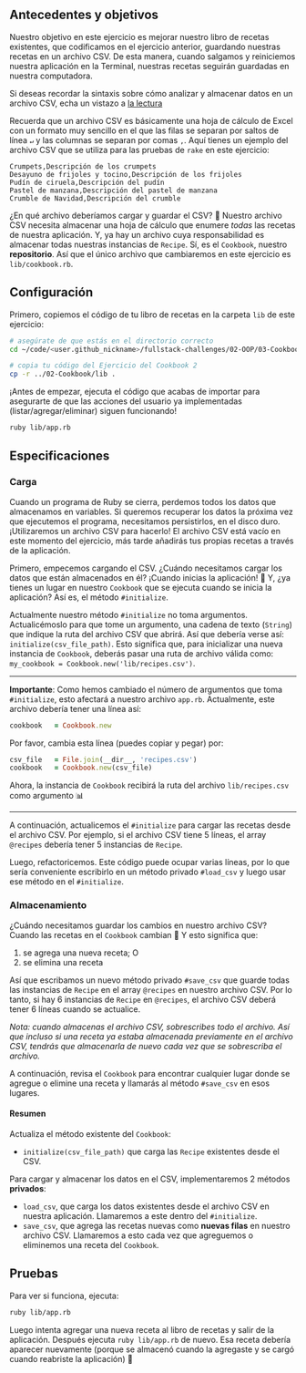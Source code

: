 ## Antecedentes y objetivos

Nuestro objetivo en este ejercicio es mejorar nuestro libro de recetas existentes, que codificamos en el ejercicio anterior, guardando nuestras recetas en un archivo CSV. De esta manera, cuando salgamos y reiniciemos nuestra aplicación en la Terminal, nuestras recetas seguirán guardadas en nuestra computadora.

Si deseas recordar la sintaxis sobre cómo analizar y almacenar datos en un archivo CSV, echa un vistazo a [la lectura](https://kitt.lewagon.com/camps/<user.batch_slug>/lectures/content/lectures/ruby/06-parsing-storing-data/index.html?title=Parsing+%26+Storing+Data#/2/3)

Recuerda que un archivo CSV es básicamente una hoja de cálculo de Excel con un formato muy sencillo en el que las filas se separan por saltos de línea `↵` y las columnas se separan por comas `,`. Aquí tienes un ejemplo del archivo CSV que se utiliza para las pruebas de `rake` en este ejercicio:

```csv
Crumpets,Descripción de los crumpets
Desayuno de frijoles y tocino,Descripción de los frijoles
Pudín de ciruela,Descripción del pudín
Pastel de manzana,Descripción del pastel de manzana
Crumble de Navidad,Descripción del crumble
```

¿En qué archivo deberíamos cargar y guardar el CSV? 🤔 Nuestro archivo CSV necesita almacenar una hoja de cálculo que enumere _todas_ las recetas de nuestra aplicación. Y, ya hay un archivo cuya responsabilidad es almacenar todas nuestras instancias de `Recipe`. Sí, es el `Cookbook`, nuestro **repositorio**. Así que el único archivo que cambiaremos en este ejercicio es `lib/cookbook.rb`.

## Configuración

Primero, copiemos el código de tu libro de recetas en la carpeta `lib` de este ejercicio:

```bash
# asegúrate de que estás en el directorio correcto
cd ~/code/<user.github_nickname>/fullstack-challenges/02-OOP/03-Cookbook/03-Cookbook-With-CSV

# copia tu código del Ejercicio del Cookbook 2
cp -r ../02-Cookbook/lib .
```

¡Antes de empezar, ejecuta el código que acabas de importar para asegurarte de que las acciones del usuario ya implementadas (listar/agregar/eliminar) siguen funcionando!

```bash
ruby lib/app.rb
```

## Especificaciones

### Carga

Cuando un programa de Ruby se cierra, perdemos todos los datos que almacenamos en variables. Si queremos recuperar los datos la próxima vez que ejecutemos el programa, necesitamos persistirlos, en el disco duro. ¡Utilizaremos un archivo CSV para hacerlo! El archivo CSV está vacío en este momento del ejercicio, más tarde añadirás tus propias recetas a través de la aplicación.

Primero, empecemos cargando el CSV. ¿Cuándo necesitamos cargar los datos que están almacenados en él? ¡Cuando inicias la aplicación! 🚀 Y, ¿ya tienes un lugar en nuestro `Cookbook` que se ejecuta cuando se inicia la aplicación? Así es, el método `#initialize`.

Actualmente nuestro método `#initialize` no toma argumentos. Actualicémoslo para que tome un argumento, una cadena de texto (`String`) que indique la ruta del archivo CSV que abrirá. Así que debería verse así: `initialize(csv_file_path)`. Esto significa que, para inicializar una nueva instancia de `Cookbook`, deberás pasar una ruta de archivo válida como: `my_cookbook = Cookbook.new('lib/recipes.csv')`.

***

**Importante**: Como hemos cambiado el número de argumentos que toma `#initialize`, esto afectará a nuestro archivo `app.rb`. Actualmente, este archivo debería tener una línea así:

```rb
cookbook   = Cookbook.new
```

Por favor, cambia esta línea (puedes copiar y pegar) por:

```rb
csv_file   = File.join(__dir__, 'recipes.csv')
cookbook   = Cookbook.new(csv_file)
```

Ahora, la instancia de `Cookbook` recibirá la ruta del archivo `lib/recipes.csv` como argumento 📊

***

A continuación, actualicemos el `#initialize` para cargar las recetas desde el archivo CSV. Por ejemplo, si el archivo CSV tiene 5 líneas, el array `@recipes` debería tener 5 instancias de `Recipe`.

Luego, refactoricemos. Este código puede ocupar varias líneas, por lo que sería conveniente escribirlo en un método privado `#load_csv` y luego usar ese método en el `#initialize`.

### Almacenamiento

¿Cuándo necesitamos guardar los cambios en nuestro archivo CSV? Cuando las recetas en el `Cookbook` cambian 🌈 Y esto significa que:

1. se agrega una nueva receta; O
2. se elimina una receta

Así que escribamos un nuevo método privado `#save_csv` que guarde todas las instancias de `Recipe` en el array `@recipes` en nuestro archivo CSV. Por lo tanto, si hay 6 instancias de `Recipe` en `@recipes`, el archivo CSV deberá tener 6 líneas cuando se actualice.

_Nota: cuando almacenas el archivo CSV, sobrescribes todo el archivo. Así que incluso si una receta ya estaba almacenada previamente en el archivo CSV, tendrás que almacenarla de nuevo cada vez que se sobrescriba el archivo._

A continuación, revisa el `Cookbook` para encontrar cualquier lugar donde se agregue o elimine una receta y llamarás al método `#save_csv` en esos lugares.

#### Resumen

Actualiza el método existente del `Cookbook`:
-  `initialize(csv_file_path)` que carga las `Recipe` existentes desde el CSV.

Para cargar y almacenar los datos en el CSV, implementaremos 2 métodos **privados**:
-  `load_csv`, que carga los datos existentes desde el archivo CSV en nuestra aplicación. Llamaremos a este dentro del `#initialize`.
-  `save_csv`, que agrega las recetas nuevas como **nuevas filas** en nuestro archivo CSV. Llamaremos a esto cada vez que agreguemos o eliminemos una receta del `Cookbook`.

## Pruebas

Para ver si funciona, ejecuta:

```bash
ruby lib/app.rb
```

Luego intenta agregar una nueva receta al libro de recetas y salir de la aplicación. Después ejecuta `ruby lib/app.rb` de nuevo. Esa receta debería aparecer nuevamente (porque se almacenó cuando la agregaste y se cargó cuando reabriste la aplicación) 💾

